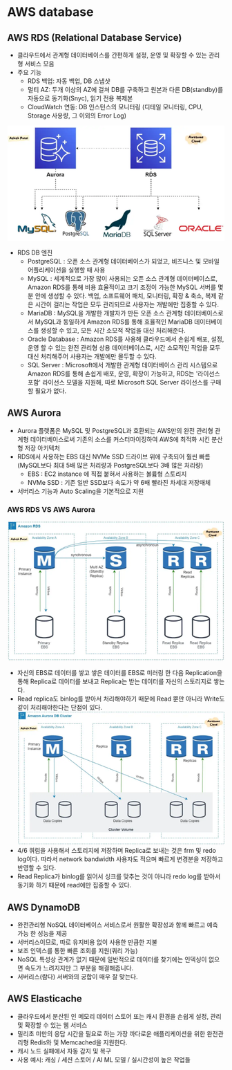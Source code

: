 # AWS database
## AWS RDS (Relational Database Service)
- 클라우드에서 관계형 데이터베이스를 간편하게 설정, 운영 및 확장할 수 있는 관리형 서비스 모음
- 주요 기능
  - RDS 백업: 자동 백업, DB 스냅샷
  - 멀티 AZ: 두개 이상의 AZ에 걸쳐 DB를 구축하고 원본과 다른 DB(standby)를 자동으로 동기화(Snyc), 읽기 전용 복제본
  - CloudWatch 연동: DB 인스턴스의 모니터링 (디테일 모니터링, CPU, Storage 사용량, 그 이외의 Error Log)

![](./aws_database.assets/rds.PNG)

- RDS DB 엔진
  - PostgreSQL : 오픈 소스 관계형 데이터베이스가 되었고, 비즈니스 및 모바일 어플리케이션을 실행할 때 사용
  - MySQL : 세계적으로 가장 많이 사용되는 오픈 소스 관계형 데이터베이스로, Amazon RDS를 통해 비용 효율적이고 크기 조정이 가능한 MySQL 서버를 몇 분 안에 생성할 수 있다. 백업, 소프트웨어 패치, 모니터링, 확장 & 축소, 복제 같은 시간이 걸리는 작업은 모두 관리되므로 사용자는 개발에만 집중할 수 있다.
  - MariaDB : MySQL을 개발한 개발자가 만든 오픈 소스 관계형 데이터베이스로서 MySQL과 동일하게 Amazon RDS를 통해 효율적인 MariaDB 데이터베이스를 생성할 수 있고, 모든 시간 소모적 작업을 대신 처리해준다.
  - Oracle Database : Amazon RDS를 사용해 클라우드에서 손쉽게 배포, 설정, 운영 할 수 있는 완전 관리형 상용 데이터베이스로, 시간 소모적인 작업을 모두 대신 처리해주어 사용자는 개발에만 몰두할 수 있다.
  - SQL Server : Microsoft에서 개발한 관계형 데이터베이스 관리 시스템으로 Amazon RDS를 통해 손쉽게 배포, 운영, 확장이 가능하고, RDS는 '라이선스 포함' 라이선스 모델을 지원해, 따로 Microsoft SQL Server 라이선스를 구매할 필요가 없다.

## AWS Aurora
- Aurora 플랫폼은 MySQL 및 PostgreSQL과 호환되는 AWS만의 완전 관리형 관계형 데이터베이스로써 기존의 소스를 커스터마이징하여 AWS에 최적화 시킨 분산형 저장 아키텍처
- RDS에서 사용하는 EBS 대신 NVMe SSD 드라이브 위에 구축되어 훨씬 빠름
(MySQL보다 최대 5배 많은 처리량과 PostgreSQL보다 3배 많은 처리량)
  - EBS : EC2 instance 에 직접 붙혀서 사용하는 볼륨형 스토리지
  - NVMe SSD : 기존 일반 SSD보다 속도가 약 6배 빨라진 차세대 저장매체
- 서버리스 기능과 Auto Scaling을 기본적으로 지원

### AWS RDS VS AWS Aurora
![](./aws_database.assets/rdsvsa1.PNG)
- 자신의 EBS로 데이터를 쌓고 쌓은 데이터를 EBS로 미러링 한 다음 Replication을 통해 Replica로 데이터를 보내고 Replica는 받는 데이터를 자신의 스토리지로 쌓는다.
- Read replica도 binlog를 받아서 처리해야하기 때문에 Read 뿐만 아니라 Write도 같이 처리해야한다는 단점이 있다.
![](./aws_database.assets/rdsvsa2.PNG)
- 4/6 쿼럼을 사용해서 스토리지에 저장하며 Replica로 보내는 것은 frm 및 redo log이다. 따라서 network bandwidth 사용자도 적으며 빠르게 변경분을 저장하고 반영할 수 있다.
- Read Replica가 binlog를 읽어서 싱크를 맞추는 것이 아니라 redo log를 받아서 동기화 하기 때문에 read에만 집중할 수 있다.

## AWS DynamoDB
- 완전관리형 NoSQL 데이터베이스 서비스로서 원활한 확장성과 함께 빠르고 예측 가능
한 성능을 제공
- 서버리스이므로, 따로 유지비용 없이 사용한 만큼한 지불
- 보조 인덱스를 통한 빠른 조회를 지원(쿼리 가능)
- NoSQL 특성상 관계가 없기 때문에 일반적으로 데이터를 찾기에는 인덱싱이 없으면
속도가 느려지지만 그 부분을 해결해줍니다.
- 서버리스(람다) 서버와의 궁합이 매우 잘 맞는다.

## AWS Elasticache
- 클라우드에서 분산된 인 메모리 데이터 스토어 또는 캐시 환경을 손쉽게 설정, 관리 및
확장할 수 있는 웹 서비스
- 밀리초 미만의 응답 시간을 필요로 하는 가장 까다로운 애플리케이션을 위한 완전관리형 Redis와 및 Memcached을 지원한다.
- 캐시 노드 실패에서 자동 감지 및 복구
- 사용 예시: 캐싱 / 세션 스토어 / AI ML 모델 / 실시간성이 높은 작업들